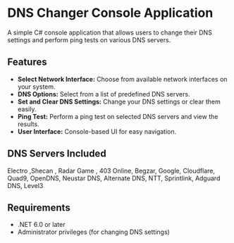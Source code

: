 # DNS Changer Console Application

A simple C# console application that allows users to change their DNS settings and perform ping tests on various DNS servers.

## Features

- **Select Network Interface:** Choose from available network interfaces on your system.
- **DNS Options:** Select from a list of predefined DNS servers.
- **Set and Clear DNS Settings:** Change your DNS settings or clear them easily.
- **Ping Test:** Perform a ping test on selected DNS servers and view the results.
- **User Interface:** Console-based UI for easy navigation.

## DNS Servers Included

Electro ,Shecan , Radar Game , 403 Online, Begzar, Google, Cloudflare, Quad9, OpenDNS, Neustar DNS, Alternate DNS, NTT, Sprintlink, Adguard DNS, Level3

## Requirements

- .NET 6.0 or later
- Administrator privileges (for changing DNS settings)

